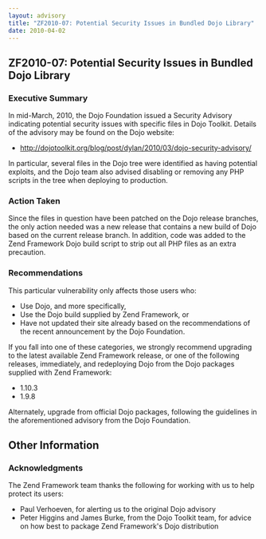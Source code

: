 ```yaml
---
layout: advisory
title: "ZF2010-07: Potential Security Issues in Bundled Dojo Library"
date: 2010-04-02
---
```


ZF2010-07: Potential Security Issues in Bundled Dojo Library
------------------------------------------------------------

### Executive Summary

 In mid-March, 2010, the Dojo Foundation issued a Security Advisory indicating potential security issues with specific files in Dojo Toolkit. Details of the advisory may be found on the Dojo website:

- <http://dojotoolkit.org/blog/post/dylan/2010/03/dojo-security-advisory/>

 In particular, several files in the Dojo tree were identified as having potential exploits, and the Dojo team also advised disabling or removing any PHP scripts in the tree when deploying to production.

### Action Taken

 Since the files in question have been patched on the Dojo release branches, the only action needed was a new release that contains a new build of Dojo based on the current release branch. In addition, code was added to the Zend Framework Dojo build script to strip out all PHP files as an extra precaution.

### Recommendations

 This particular vulnerability only affects those users who:

- Use Dojo, and more specifically,
- Use the Dojo build supplied by Zend Framework, or
- Have not updated their site already based on the recommendations of the recent announcement by the Dojo Foundation.

 If you fall into one of these categories, we strongly recommend upgrading to the latest available Zend Framework release, or one of the following releases, immediately, and redeploying Dojo from the Dojo packages supplied with Zend Framework:

- 1.10.3
- 1.9.8

 Alternately, upgrade from official Dojo packages, following the guidelines in the aforementioned advisory from the Dojo Foundation.

Other Information
-----------------

### Acknowledgments

 The Zend Framework team thanks the following for working with us to help protect its users:

- Paul Verhoeven, for alerting us to the original Dojo advisory
- Peter Higgins and James Burke, from the Dojo Toolkit team, for advice on how best to package Zend Framework's Dojo distribution

 
